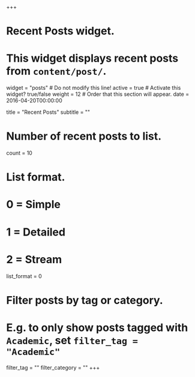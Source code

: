 +++
# Recent Posts widget.
# This widget displays recent posts from `content/post/`.
widget = "posts"  # Do not modify this line!
active = true  # Activate this widget? true/false
weight = 12  # Order that this section will appear.
date = 2016-04-20T00:00:00

title = "Recent Posts"
subtitle = ""

# Number of recent posts to list.
count = 10

# List format.
#   0 = Simple
#   1 = Detailed
#   2 = Stream
list_format = 0

# Filter posts by tag or category.
#  E.g. to only show posts tagged with `Academic`, set `filter_tag = "Academic"`
filter_tag = ""
filter_category = ""
+++

